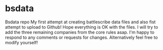 # bsdata
Bsdata repo
My first attempt at creating battlescribe data files and also fist attempt to upload to Github! Hope everything is OK with the files. I will try to add the three remaining companies from the core rules asap. I'm happy to respond to any comments or requests for changes. Alternatively feel free to modify yourself!
